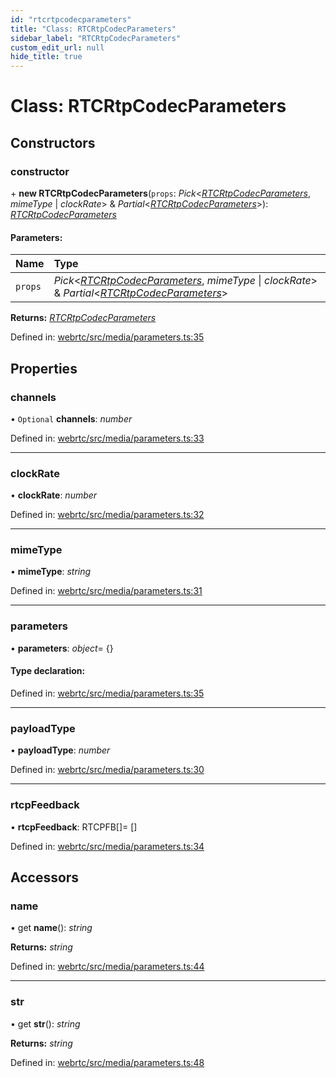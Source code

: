 ```yaml
---
id: "rtcrtpcodecparameters"
title: "Class: RTCRtpCodecParameters"
sidebar_label: "RTCRtpCodecParameters"
custom_edit_url: null
hide_title: true
---
```


# Class: RTCRtpCodecParameters

## Constructors

### constructor

\+ **new RTCRtpCodecParameters**(`props`: *Pick*<[*RTCRtpCodecParameters*](rtcrtpcodecparameters.md), *mimeType* \| *clockRate*\> & *Partial*<[*RTCRtpCodecParameters*](rtcrtpcodecparameters.md)\>): [*RTCRtpCodecParameters*](rtcrtpcodecparameters.md)

#### Parameters:

Name | Type |
:------ | :------ |
`props` | *Pick*<[*RTCRtpCodecParameters*](rtcrtpcodecparameters.md), *mimeType* \| *clockRate*\> & *Partial*<[*RTCRtpCodecParameters*](rtcrtpcodecparameters.md)\> |

**Returns:** [*RTCRtpCodecParameters*](rtcrtpcodecparameters.md)

Defined in: [webrtc/src/media/parameters.ts:35](https://github.com/shinyoshiaki/werift-webrtc/blob/8232339/packages/webrtc/src/media/parameters.ts#L35)

## Properties

### channels

• `Optional` **channels**: *number*

Defined in: [webrtc/src/media/parameters.ts:33](https://github.com/shinyoshiaki/werift-webrtc/blob/8232339/packages/webrtc/src/media/parameters.ts#L33)

___

### clockRate

• **clockRate**: *number*

Defined in: [webrtc/src/media/parameters.ts:32](https://github.com/shinyoshiaki/werift-webrtc/blob/8232339/packages/webrtc/src/media/parameters.ts#L32)

___

### mimeType

• **mimeType**: *string*

Defined in: [webrtc/src/media/parameters.ts:31](https://github.com/shinyoshiaki/werift-webrtc/blob/8232339/packages/webrtc/src/media/parameters.ts#L31)

___

### parameters

• **parameters**: *object*= {}

#### Type declaration:

Defined in: [webrtc/src/media/parameters.ts:35](https://github.com/shinyoshiaki/werift-webrtc/blob/8232339/packages/webrtc/src/media/parameters.ts#L35)

___

### payloadType

• **payloadType**: *number*

Defined in: [webrtc/src/media/parameters.ts:30](https://github.com/shinyoshiaki/werift-webrtc/blob/8232339/packages/webrtc/src/media/parameters.ts#L30)

___

### rtcpFeedback

• **rtcpFeedback**: RTCPFB[]= []

Defined in: [webrtc/src/media/parameters.ts:34](https://github.com/shinyoshiaki/werift-webrtc/blob/8232339/packages/webrtc/src/media/parameters.ts#L34)

## Accessors

### name

• get **name**(): *string*

**Returns:** *string*

Defined in: [webrtc/src/media/parameters.ts:44](https://github.com/shinyoshiaki/werift-webrtc/blob/8232339/packages/webrtc/src/media/parameters.ts#L44)

___

### str

• get **str**(): *string*

**Returns:** *string*

Defined in: [webrtc/src/media/parameters.ts:48](https://github.com/shinyoshiaki/werift-webrtc/blob/8232339/packages/webrtc/src/media/parameters.ts#L48)

